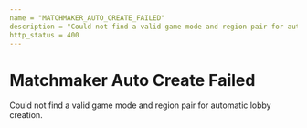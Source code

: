 ```yaml
---
name = "MATCHMAKER_AUTO_CREATE_FAILED"
description = "Could not find a valid game mode and region pair for automatic lobby creation."
http_status = 400
---
```


# Matchmaker Auto Create Failed

Could not find a valid game mode and region pair for automatic lobby creation.
